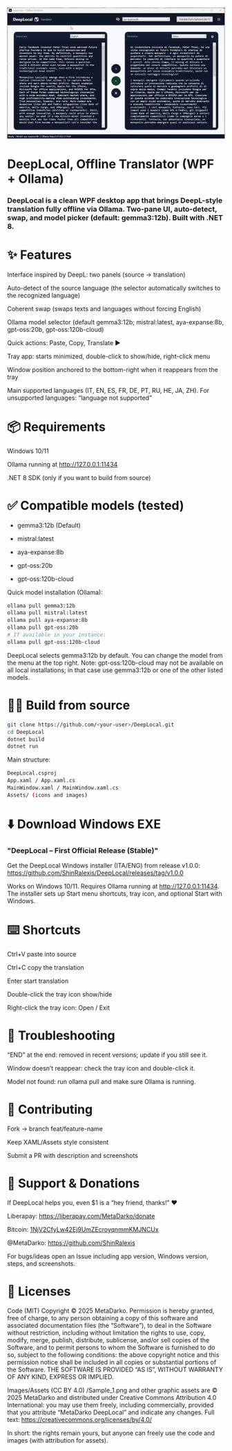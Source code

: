 ![DeepLocal Screenshot](Sample_1.png)

# DeepLocal, Offline Translator (WPF + Ollama)

### DeepLocal is a clean WPF desktop app that brings DeepL-style translation fully offline via Ollama. Two-pane UI, auto-detect, swap, and model picker (default: gemma3:12b). Built with .NET 8.

# ✨ Features

Interface inspired by DeepL: two panels (source → translation)

Auto-detect of the source language (the selector automatically switches to the recognized language)

Coherent swap (swaps texts and languages without forcing English)

Ollama model selector (default gemma3:12b; mistral:latest, aya-expanse:8b, gpt-oss:20b, gpt-oss:120b-cloud)

Quick actions: Paste, Copy, Translate ▶️

Tray app: starts minimized, double-click to show/hide, right-click menu

Window position anchored to the bottom-right when it reappears from the tray

Main supported languages (IT, EN, ES, FR, DE, PT, RU, HE, JA, ZH). For unsupported languages: “language not supported”

# 📦 Requirements

Windows 10/11

Ollama running at http://127.0.0.1:11434

.NET 8 SDK (only if you want to build from source)

# ✅ Compatible models (tested)

- gemma3:12b (Default)

- mistral:latest

- aya-expanse:8b

- gpt-oss:20b

- gpt-oss:120b-cloud

Quick model installation (Ollama):
```bash
ollama pull gemma3:12b
ollama pull mistral:latest
ollama pull aya-expanse:8b
ollama pull gpt-oss:20b
# If available in your instance:
ollama pull gpt-oss:120b-cloud
```

DeepLocal selects gemma3:12b by default. You can change the model from the menu at the top right.
Note: gpt-oss:120b-cloud may not be available on all local installations; in that case use gemma3:12b or one of the other listed models.

# 🧑‍💻 Build from source
```bash
git clone https://github.com/<your-user>/DeepLocal.git
cd DeepLocal
dotnet build
dotnet run
```

Main structure:
```bash
DeepLocal.csproj
App.xaml / App.xaml.cs
MainWindow.xaml / MainWindow.xaml.cs
Assets/ (icons and images)
```
# ⬇️ Download Windows EXE

### "DeepLocal – First Official Release (Stable)"

Get the DeepLocal Windows installer (ITA/ENG) from release v1.0.0:
https://github.com/ShinRalexis/DeepLocal/releases/tag/v1.0.0

Works on Windows 10/11. Requires Ollama running at http://127.0.0.1:11434.
The installer sets up Start menu shortcuts, tray icon, and optional Start with Windows.

# ⌨️ Shortcuts

Ctrl+V paste into source

Ctrl+C copy the translation

Enter start translation

Double-click the tray icon show/hide

Right-click the tray icon: Open / Exit

# 🐞 Troubleshooting

“END” at the end: removed in recent versions; update if you still see it.

Window doesn’t reappear: check the tray icon and double-click it.

Model not found: run ollama pull <model> and make sure Ollama is running.

# 🤝 Contributing

Fork → branch feat/feature-name

Keep XAML/Assets style consistent

Submit a PR with description and screenshots

# 📣 Support & Donations

If DeepLocal helps you, even $1 is a “hey friend, thanks!” ❤️

Liberapay: https://liberapay.com/MetaDarko/donate

Bitcoin: [1NjV2CfyLw42Ej9UmZEcroyqnmmKMJNCUx](https://www.blockchain.com/explorer/addresses/btc/1NjV2CfyLw42Ej9UmZEcroyqnmmKMJNCUx)

@MetaDarko: https://github.com/ShinRalexis

For bugs/ideas open an Issue including app version, Windows version, steps, and screenshots.

# 📝 Licenses

Code (MIT)
Copyright © 2025 MetaDarko.
Permission is hereby granted, free of charge, to any person obtaining a copy of this software and associated documentation files (the “Software”), to deal in the Software without restriction, including without limitation the rights to use, copy, modify, merge, publish, distribute, sublicense, and/or sell copies of the Software, and to permit persons to whom the Software is furnished to do so, subject to the following conditions: the above copyright notice and this permission notice shall be included in all copies or substantial portions of the Software.
THE SOFTWARE IS PROVIDED “AS IS”, WITHOUT WARRANTY OF ANY KIND, EXPRESS OR IMPLIED.

Images/Assets (CC BY 4.0)
/Sample_1.png and other graphic assets are © 2025 MetaDarko and distributed under Creative Commons Attribution 4.0 International: you may use them freely, including commercially, provided that you attribute “MetaDarko DeepLocal” and indicate any changes.
Full text: https://creativecommons.org/licenses/by/4.0/

In short: the rights remain yours, but anyone can freely use the code and images (with attribution for assets).
